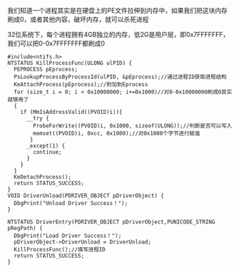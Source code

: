我们知道一个进程其实是在硬盘上的PE文件拉伸到内存中，如果我们把这块内存刷成0，或者其他内容，破坏内存，就可以杀死进程

32位系统下，每个进程拥有4GB独立的内存，低2G是用户层，即0x7FFFFFFF，我们可以把0-0x7FFFFFFF都刷成0

    #include<ntifs.h>
    NTSTATUS KillProcessFunc(ULONG ulPID) {
      PEPROCESS pEprocess;
      PsLookupProcessByProcessId(ulPID, &pEprocess);//通过进程ID获取进程结构
      KeAttachProcess(pEprocess);//附加到Eprocess
      for (size_t i = 0; i < 0x10000000; i+=0x1000)//对0-0x10000000刷成0其实就够用了
      {
        if (MmIsAddressValid((PVOID)i)){
          __try {
            ProbeForWrite((PVOID)i, 0x1000, sizeof(ULONG));//判断是否可以写入
            memset((PVOID)i, 0xcc, 0x1000);//对0x1000个字节进行赋值
           }
          _except(1) {
            continue;
          } 
        }
      }
      KeDetachProcess();
      return STATUS_SUCCESS;
    }
    VOID DriverUnload(PDRIVER_OBJECT pDriverObject) {
      DbgPrint("Unload Driver Success！");
    }

    NTSTATUS DriverEntry(PDRIVER_OBJECT pDriverObject,PUNICODE_STRING pRegPath) {
      DbgPrint("Load Driver Success！");
      pDriverObject->DriverUnload = DriverUnload;
      KillProcessFunc();//填写进程ID
      return STATUS_SUCCESS;
    }
    
    
